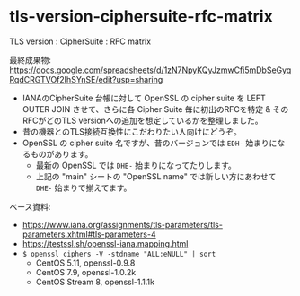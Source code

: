 # tls-version-ciphersuite-rfc-matrix
TLS version : CipherSuite : RFC matrix

最終成果物: https://docs.google.com/spreadsheets/d/1zN7NpyKQyJzmwCfi5mDbSeGyqRqdCRGTVOf2IhSYnSE/edit?usp=sharing

- IANAのCipherSuite 台帳に対して OpenSSL の cipher suite を LEFT OUTER JOIN させて、さらに各 Cipher Suite 毎に初出のRFCを特定 & そのRFCがどのTLS versionへの追加を想定しているかを整理しました。
- 昔の機器とのTLS接続互換性にこだわりたい人向けにどうぞ。
- OpenSSL の cipher suite 名ですが、昔のバージョンでは `EDH-` 始まりになるものがあります。
  - 最新の OpenSSL では `DHE-` 始まりになってたりします。
  - 上記の "main" シートの "OpenSSL name" では新しい方にあわせて `DHE-` 始まりで揃えてます。

ベース資料:

- https://www.iana.org/assignments/tls-parameters/tls-parameters.xhtml#tls-parameters-4
- https://testssl.sh/openssl-iana.mapping.html
- `$ openssl ciphers -V -stdname "ALL:eNULL" | sort`
  - CentOS 5.11, openssl-0.9.8
  - CentOS 7.9, openssl-1.0.2k
  - CentOS Stream 8, openssl-1.1.1k